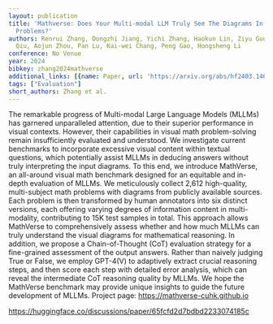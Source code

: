 ```yaml
---
layout: publication
title: 'Mathverse: Does Your Multi-modal LLM Truly See The Diagrams In Visual Math
  Problems?'
authors: Renrui Zhang, Dongzhi Jiang, Yichi Zhang, Haokun Lin, Ziyu Guo, Pengshuo
  Qiu, Aojun Zhou, Pan Lu, Kai-wei Chang, Peng Gao, Hongsheng Li
conference: No Venue
year: 2024
bibkey: zhang2024mathverse
additional_links: [{name: Paper, url: 'https://arxiv.org/abs/hf2403.14624'}]
tags: ["Evaluation"]
short_authors: Zhang et al.
---
```

The remarkable progress of Multi-modal Large Language Models (MLLMs) has garnered unparalleled attention, due to their superior performance in visual contexts. However, their capabilities in visual math problem-solving remain insufficiently evaluated and understood. We investigate current benchmarks to incorporate excessive visual content within textual questions, which potentially assist MLLMs in deducing answers without truly interpreting the input diagrams. To this end, we introduce MathVerse, an all-around visual math benchmark designed for an equitable and in-depth evaluation of MLLMs. We meticulously collect 2,612 high-quality, multi-subject math problems with diagrams from publicly available sources. Each problem is then transformed by human annotators into six distinct versions, each offering varying degrees of information content in multi-modality, contributing to 15K test samples in total. This approach allows MathVerse to comprehensively assess whether and how much MLLMs can truly understand the visual diagrams for mathematical reasoning. In addition, we propose a Chain-of-Thought (CoT) evaluation strategy for a fine-grained assessment of the output answers. Rather than naively judging True or False, we employ GPT-4(V) to adaptively extract crucial reasoning steps, and then score each step with detailed error analysis, which can reveal the intermediate CoT reasoning quality by MLLMs. We hope the MathVerse benchmark may provide unique insights to guide the future development of MLLMs. Project page: https://mathverse-cuhk.github.io

https://huggingface.co/discussions/paper/65fcfd2d7bdbd2233074185c